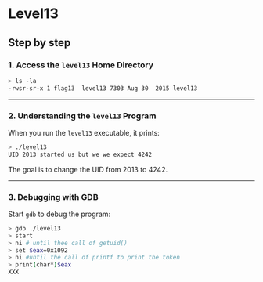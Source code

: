 # Level13
## Step by step
### 1. Access the `level13` Home Directory
  ```bash
  > ls -la
  -rwsr-sr-x 1 flag13  level13 7303 Aug 30  2015 level13
  ```

---
### 2. Understanding the `level13` Program

When you run the `level13` executable, it prints:
  ```bash
  > ./level13
  UID 2013 started us but we we expect 4242
  ```
The goal is to change the UID from 2013 to 4242.

---
### 3. Debugging with GDB

Start `gdb` to debug the program:
  ```bash
  > gdb ./level13
  > start
  > ni # until thee call of getuid()
  > set $eax=0x1092
  > ni #until the call of printf to print the token
  > print(char*)$eax
  XXX
  ```
